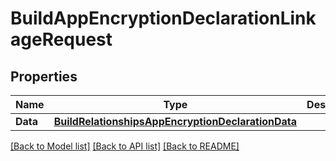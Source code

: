 # BuildAppEncryptionDeclarationLinkageRequest

## Properties

Name | Type | Description | Notes
------------ | ------------- | ------------- | -------------
**Data** | [**BuildRelationshipsAppEncryptionDeclarationData**](Build_relationships_appEncryptionDeclaration_data.md) |  | 

[[Back to Model list]](../README.md#documentation-for-models) [[Back to API list]](../README.md#documentation-for-api-endpoints) [[Back to README]](../README.md)


